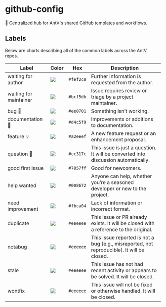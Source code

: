 # github-config

🔧 Centralized hub for AntV's shared GitHub templates and workflows.

## Labels

Below are charts describing all of the common labels across the AntV repos.

| Label                  | Color                                            | Hex       | Description                                                                               |
| ---------------------- | ------------------------------------------------ | --------- | ----------------------------------------------------------------------------------------- |
| waiting for author     | ![](https://dummyimage.com/100x20/fef2c0&text=+) | `#fef2c0` | Further information is requested from the author.                                          |
| waiting for maintainer | ![](https://dummyimage.com/100x20/bcf5db&text=+) | `#bcf5db` | Issue requires review or triage by a project maintainer.                                   |
| bug 🐛                 | ![](https://dummyimage.com/100x20/D93F0B&text=+) | `#ee0701` | Something isn't working.                                                                   |
| documentation 📖       | ![](https://dummyimage.com/100x20/d4c5f9&text=+) | `#d4c5f9` | Improvements or additions to documentation.                                                |
| feature 💡             | ![](https://dummyimage.com/100x20/a2eeef&text=+) | `#a2eeef` | A new feature request or an enhancement proposal.                                          |
| question 💬            | ![](https://dummyimage.com/100x20/cc317c&text=+) | `#cc317c` | This issue is just a question. It will be converted into discussion automatically.         |
| good first issue       | ![](https://dummyimage.com/100x20/7057ff&text=+) | `#7057ff` | Good for newcomers.                                                                        |
| help wanted            | ![](https://dummyimage.com/100x20/008672&text=+) | `#008672` | Anyone can help, whether you’re a seasoned developer or new to the project.                |
| need improvement       | ![](https://dummyimage.com/100x20/fbca04&text=+) | `#fbca04` | Lack of information or incorrect format.                                                   |
| duplicate              | ![](https://dummyimage.com/100x20/eeeeee&text=+) | `#eeeeee` | This issue or PR already exists. It will be closed with a reference to the original.       |
| notabug                | ![](https://dummyimage.com/100x20/eeeeee&text=+) | `#eeeeee` | This issue reported is not a bug (e.g., misreported, not reproducible). It will be closed. |
| stale                  | ![](https://dummyimage.com/100x20/eeeeee&text=+) | `#eeeeee` | This issue has not had recent activity or appears to be solved. It will be closed.         |
| wontfix                | ![](https://dummyimage.com/100x20/eeeeee&text=+) | `#eeeeee` | This issue will not be fixed or otherwise handled. It will be closed.                      |

